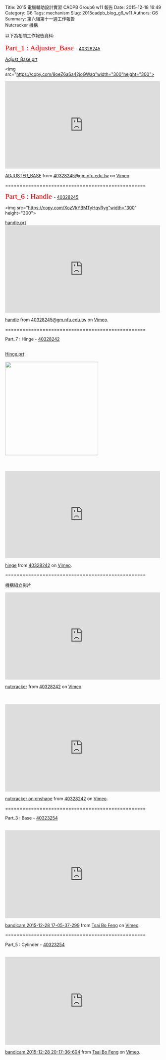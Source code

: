 Title: 2015 電腦輔助設計實習 CADPB Group6 w11 報告
Date: 2015-12-18 16:49
Category: G6
Tags: mechanism
Slug: 2015cadpb_blog_g6_w11
Authors: G6
Summary: 第六組第十一週工作報告<br />
 Nutcracker 機構

以下為相關工作報告資料:
<br>
<br>
<font face="標楷體" color="#FF0000" size="5">Part_1 : Adjuster_Base </font>- <a href='user/40328245/'>40328245</a>

 <p align="left"><a href="https://copy.com/Wz2TmjKPDdFialIV">Adjust_Base.prt</a>

 <img
src="https://copy.com/8oeZ6aSa42joGWaq"width="300"height="300">


 <script src="https://embed.github.com/view/3d/40328245/project/gh-pages/adjuster_base.stl"width="300"height="300"></script>
 
 <iframe src="https://player.vimeo.com/video/150786186" width="500" height="281" frameborder="0" webkitallowfullscreen mozallowfullscreen allowfullscreen></iframe>
<p><a href="https://vimeo.com/150786186">ADJUSTER_BASE</a> from <a href="https://vimeo.com/user45396653">40328245@gm.nfu.edu.tw</a> on <a href="https://vimeo.com">Vimeo</a>.</p>

 =================================================
 
 <font face="標楷體" color="#FF0000" size="5">Part_6
: Handle </font>- <a href='user/40328245/'>40328245</a>
   
   <img
src="https://copy.com/XozVkYBMTyHqvRyg"width="300" height="300">

  <p align="left"><a href="https://copy.com/XozVkYBMTyHqvRyg">handle.prt</a>
  
   <script src="https://embed.github.com/view/3d/40328245/project/gh-pages/handle.stl"width="300"height="300"></script>

 <iframe src="https://player.vimeo.com/video/150789785" width="500" height="281" frameborder="0" webkitallowfullscreen mozallowfullscreen allowfullscreen></iframe>
<p><a href="https://vimeo.com/150789785">handle</a> from <a href="https://vimeo.com/user45396653">40328245@gm.nfu.edu.tw</a> on <a href="https://vimeo.com">Vimeo</a>.</p>
 
 
  
  =================================================
 
 Part_7 : Hinge - <a href='user/40328242/'>40328242</a>
<br>
<br>
<p align="left"><a href="https://copy.com/cFzAwElrq7q1uf1N">Hinge.prt</a>
<br>
<br>
<img
src="https://copy.com/LqL49YKs7QplisTr"width="300"height="300">
<br>
<br>
<script src="https://embed.github.com/view/3d/40328242/cadp/gh-pages/parts/hinge.stl"width="300"height="300"></script>
<br>
<br>
<iframe src="https://player.vimeo.com/video/150476142" width="500" height="280" frameborder="0" webkitallowfullscreen mozallowfullscreen allowfullscreen></iframe> <p><a href="https://vimeo.com/150476142">hinge</a> from <a href="https://vimeo.com/user46488280">40328242</a> on <a href="https://vimeo.com">Vimeo</a>.</p>
 
 =================================================
  
  機構組立影片
 
 <iframe src="https://player.vimeo.com/video/150475173" width="500" height="280" frameborder="0" webkitallowfullscreen mozallowfullscreen allowfullscreen></iframe> <p><a href="https://vimeo.com/150475173">nutcracker</a> from <a href="https://vimeo.com/user46488280">40328242</a> on <a href="https://vimeo.com">Vimeo</a>.</p>
<br>
<br>
<iframe src="https://player.vimeo.com/video/150516312" width="500" height="281" frameborder="0" webkitallowfullscreen mozallowfullscreen allowfullscreen></iframe> <p><a href="https://vimeo.com/150516312">nutcracker on onshape</a> from <a href="https://vimeo.com/user46488280">40328242</a> on <a href="https://vimeo.com">Vimeo</a>.</p>

  =================================================
 
  Part_3 : Base - <a href='user/40323254/'>40323254</a>
<br>
<br>
 <iframe src="https://player.vimeo.com/video/150163127" width="500" height="283" frameborder="0" webkitallowfullscreen mozallowfullscreen allowfullscreen></iframe> <p><a href="https://vimeo.com/150163127">bandicam 2015-12-28 17-05-37-299</a> from <a href="https://vimeo.com/user44554199">Tsai Bo Feng</a> on <a href="https://vimeo.com">Vimeo</a>.</p>
 
  =================================================
   
 Part_5 : Cylinder - <a href='user/40323254/'>40323254</a>
<br>
<br>
 <iframe src="https://player.vimeo.com/video/150164367" width="500" height="283" frameborder="0" webkitallowfullscreen mozallowfullscreen allowfullscreen></iframe> <p><a href="https://vimeo.com/150164367">bandicam 2015-12-28 20-17-36-604</a> from <a href="https://vimeo.com/user44554199">Tsai Bo Feng</a> on <a href="https://vimeo.com">Vimeo</a>.</p>